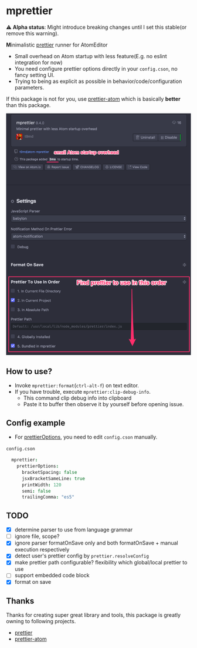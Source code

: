 # mprettier

:warning: **Alpha status**: Might introduce breaking changes until I set this stable(or remove this warning).

**M**inimalistic [prettier](https://github.com/prettier/prettier) runner for AtomEditor

- Small overhead on Atom startup with less feature(E.g. no eslint integration for now)
- You need configure prettier options directly in your `config.cson`, no fancy setting UI.
- Trying to being as explicit as possible in behavior/code/configuration parameters.

If this package is not for you, use [prettier-atom](https://atom.io/packages/prettier-atom) which is basically **better** than this package.

![img](https://raw.githubusercontent.com/t9md/t9md/321b0393309a3cfc653e3ee9627c162294b8e5cd/img/mprettier.png)

## How to use?

- Invoke `mprettier:format`(`ctrl-alt-f`) on text editor.
- If you have trouble, execute `mprettier:clip-debug-info`.
  - This command clip debug info into clipboard
  - Paste it to buffer then observe it by yourself before opening issue.

## Config example

- For [prettierOptions](https://prettier.io/docs/en/options.html), you need to edit `config.cson` manually.

`config.cson`

```coffeescript
  mprettier:
    prettierOptions:
      bracketSpacing: false
      jsxBracketSameLine: true
      printWidth: 120
      semi: false
      trailingComma: "es5"
```

## TODO

- [x] determine parser to use from language grammar
- [ ] ignore file, scope?
- [x] ignore parser formatOnSave only and both formatOnSave + manual execution respectively
- [x] detect user's prettier config by `prettier.resolveConfig`
- [x] make prettier path configurable? flexibility which global/local prettier to use
- [ ] support embedded code block
- [x] format on save

## Thanks

Thanks for creating super great library and tools, this package is greatly owning to following projects.

- [prettier](https://github.com/prettier/prettier)
- [prettier-atom](https://atom.io/packages/prettier-atom)
